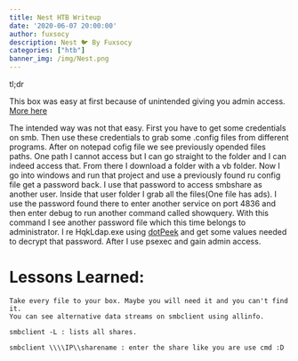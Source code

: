 ```yaml
---
title: Nest HTB Writeup
date: '2020-06-07 20:00:00'
author: fuxsocy
description: Nest 🐦 By Fuxsocy
categories: ["htb"]
banner_img: /img/Nest.png
---
```

 

 tl;dr
 
 This box was easy at first because of unintended giving you admin access. [More here](https://0xdf.gitlab.io/2020/01/27/digging-into-psexec-with-htb-nest.html)



 The intended way was not that easy. First you have to get some credentials on smb. Then use these credentials to grab some .config files 
 from different programs. After on notepad cofig file we see previously opended files paths. One path I cannot access but I can go straight to the folder and I can indeed access that.
 From there I download a folder with a vb folder. Now I go into windows and run that project and use a previously found ru config file  get a password back. 
 I use that password to access smbshare as another user. Inside that user folder I grab all the files(One file has ads).
 I use the password found there to enter another service on port 4836 and then enter debug to run another command called showquery. With this command I see another password file which this time belongs to administrator. I re HqkLdap.exe using [dotPeek](https://www.jetbrains.com/decompiler/) and get some values needed to decrypt that password. After I use psexec and gain admin access.
 
 # Lessons Learned:
 ```
 Take every file to your box. Maybe you will need it and you can't find it.
 You can see alternative data streams on smbclient using allinfo.
 
 smbclient -L : lists all shares.
 
 smbclient \\\\IP\\sharename : enter the share like you are use cmd :D
 

```
